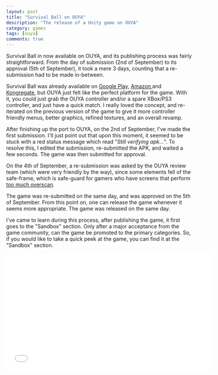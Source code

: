```yaml
---
layout: post
title: "Survival Ball on OUYA"
description: "The release of a Unity game on OUYA"
category: games
tags: [ouya]
comments: true
---
```


Survival Ball in now available on OUYA, and its publishing process was fairly straightforward. From the day of submission (2nd of September) to its approval (5th of September), it took a mere 3 days, counting that a re-submission had to be made in-between.

Survival Ball was already available on [Google Play](https://play.google.com/store/apps/details?id=com.rockbyte.survivalball), [Amazon ](http://www.amazon.com/RockByte-Software-Survival-Ball/dp/B00ARVZ7F0/ref=sr_1_1?s=mobile-apps&ie=UTF8&qid=1378394674&sr=1-1)and [Kongregate](http://www.kongregate.com/games/rockbyte/survival-ball), but OUYA just felt like the perfect platform for the game. With it, you could just grab the OUYA controller and/or a spare XBox/PS3 controller, and just have a quick match. I really loved the concept, and re-iterated on the previous version of the game to give it more controller friendly menus, better graphics, refined textures, and an overall revamp.

After finishing up the port to OUYA, on the 2nd of September, I've made the first submission. I'll just point out that upon this moment, it seemed to be stuck with a red status message which read "*Still verifying apk…*". To resolve this, I edited the submission, re-submitted the APK, and waited a few seconds. The game was then submitted for approval.

On the 4th of September, a re-submission was asked by the OUYA review team (which were very friendly by the way), since some elements fell of the safe-frame, which is safe-guard for gamers who have screens that perform [too much overscan](https://devs.ouya.tv/developers/docs/content-review-guidelines).

The game was re-submitted on the same day, and was approved on the 5th of September. From this point on, one can release the game whenever it seems more appropriate. The game was released on the same day.

I've came to learn during this process, after publishing the game, it first goes to the "Sandbox" section. Only after a major acceptance from the game community, can the game be promoted to the primary categories. So, if you would like to take a quick peek at the game, you can find it at the "Sandbox" section.

<center><iframe width="560" height="315" src="//www.youtube.com/embed/ZrqakDKWwjg" frameborder="0" allowfullscreen></iframe></center>

<br>
